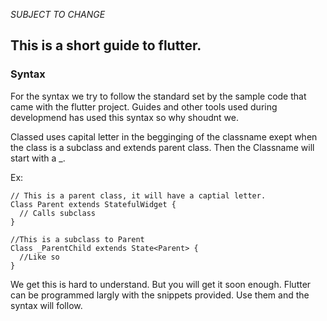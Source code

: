 *SUBJECT TO CHANGE*


## This is a short guide to flutter.

### Syntax

For the syntax we try to follow the standard set by the sample code that came with the flutter project. Guides and other tools used during developmend has used this syntax so why shoudnt we.

Classed uses capital letter in the begginging of the classname exept when the class is a subclass and extends parent class. Then the Classname will start with a _.

Ex:

```
// This is a parent class, it will have a captial letter.
Class Parent extends StatefulWidget {
  // Calls subclass
}

//This is a subclass to Parent
Class _ParentChild extends State<Parent> {
  //Like so
}

```

We get this is hard to understand. But you will get it soon enough. Flutter can be programmed largly with the snippets provided. Use them and the syntax will follow.

